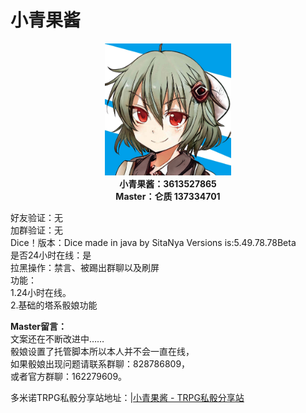 # 小青果酱  

<center><img src="https://raw.githubusercontent.com/lunzhiPenxil/oliva-still-here/master/image/oliva.jpg" alt="Oliva 小青果酱" style="width: 40%;height: auto;"></center>
<center><b>
小青果酱：3613527865<br />
Master：仑质 137334701
</b></center> 

好友验证：无  
加群验证：无  
Dice！版本：Dice made in java by SitaNya Versions is:5.49.78.78Beta  
是否24小时在线：是  
拉黑操作：禁言、被踢出群聊以及刷屏  
功能：  
1.24小时在线。  
2.基础的塔系骰娘功能  

**Master留言：**  
文案还在不断改进中……  
骰娘设置了托管脚本所以本人并不会一直在线，  
如果骰娘出现问题请联系群聊：828786809，  
或者官方群聊：162279609。  

多米诺TRPG私骰分享站地址：|[小青果酱 - TRPG私骰分享站](https://dicer.club/?p=1222)
